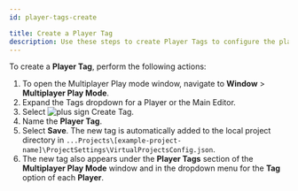 ```yaml
---
id: player-tags-create

title: Create a Player Tag
description: Use these steps to create Player Tags to configure the player actions in Multiplayer Play Mode.
---
```


To create a **Player Tag**, perform the following actions:

1. To open the Multiplayer Play mode window, navigate to **Window** > **Multiplayer Play Mode**.
2. Expand the Tags dropdown for a Player or the Main Editor.
3. Select ![plus sign](/img/add.png) Create Tag.
4. Name the **Player Tag**.
5. Select **Save**. The new tag is automatically added to the local project directory in `...Projects\[example-project-name]\ProjectSettings\VirtualProjectsConfig.json`.
6. The new tag also appears under the **Player Tags** section of the **Multiplayer Play Mode** window and in the dropdown menu for the **Tag** option of each **Player**.
